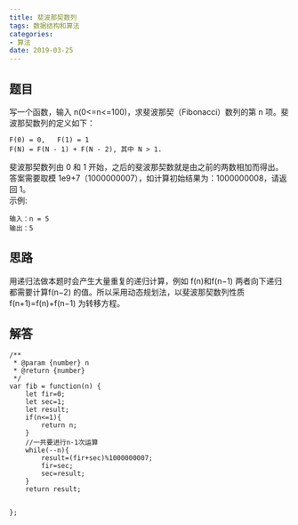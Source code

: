 ```yaml
---
title: 斐波那契数列
tags: 数据结构和算法
categories: 
- 算法
date: 2019-03-25 
---
```


## 题目
写一个函数，输入 n(0<=n<=100)，求斐波那契（Fibonacci）数列的第 n 项。斐波那契数列的定义如下：
```
F(0) = 0,   F(1) = 1
F(N) = F(N - 1) + F(N - 2), 其中 N > 1.
```
斐波那契数列由 0 和 1 开始，之后的斐波那契数就是由之前的两数相加而得出。<br/>
答案需要取模 1e9+7（1000000007），如计算初始结果为：1000000008，请返回 1。<br/>
示例:
```
输入：n = 5
输出：5
```

## 思路
用递归法做本题时会产生大量重复的递归计算，例如 f(n)和f(n−1) 两者向下递归都需要计算f(n−2) 的值。所以采用动态规划法，以斐波那契数列性质 f(n+1)=f(n)+f(n−1) 为转移方程。


## 解答
```
/**
 * @param {number} n
 * @return {number}
 */
var fib = function(n) {
    let fir=0;
    let sec=1;
    let result;
    if(n<=1){
        return n;
    }
    //一共要进行n-1次运算
    while(--n){
        result=(fir+sec)%1000000007;
        fir=sec;
        sec=result;
    }
    return result;

    
};
```